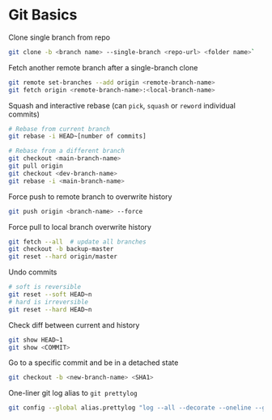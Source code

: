 # Git Basics

Clone single branch from repo

```bash
git clone -b <branch name> --single-branch <repo-url> <folder name>`
```

Fetch another remote branch after a single-branch clone

```bash
git remote set-branches --add origin <remote-branch-name>
git fetch origin <remote-branch-name>:<local-branch-name>
```

Squash and interactive rebase (can `pick`, `squash` or `reword` individual commits)

```bash
# Rebase from current branch
git rebase -i HEAD~[number of commits]

# Rebase from a different branch
git checkout <main-branch-name>
git pull origin
git checkout <dev-branch-name>
git rebase -i <main-branch-name>
```

Force push to remote branch to overwrite history

```bash
git push origin <branch-name> --force
```

Force pull to local branch overwrite history

```bash
git fetch --all  # update all branches
git checkout -b backup-master
git reset --hard origin/master
```

Undo commits

```bash
# soft is reversible
git reset --soft HEAD~n
# hard is irreversible
git reset --hard HEAD~n
```

Check diff between current and history

```bash
git show HEAD~1
git show <COMMIT>
```

Go to a specific commit and be in a detached state

```bash
git checkout -b <new-branch-name> <SHA1>
```

One-liner git log alias to `git prettylog`

```bash
git config --global alias.prettylog "log --all --decorate --oneline --graph"
```